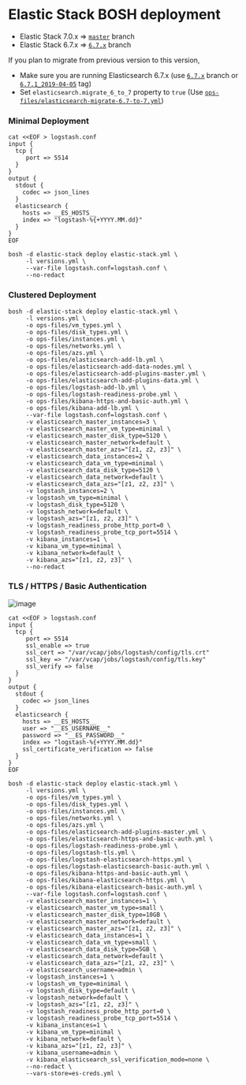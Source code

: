 # Elastic Stack BOSH deployment

* Elastic Stack 7.0.x => [`master`](https://github.com/bosh-elastic-stack/elastic-stack-bosh-deployment/tree/master) branch
* Elastic Stack 6.7.x => [`6.7.x`](https://github.com/bosh-elastic-stack/elastic-stack-bosh-deployment/tree/6.7.x) branch

If you plan to migrate from previous version to this version,
* Make sure you are running Elasticsearch 6.7.x (use [`6.7.x`](https://github.com/bosh-elastic-stack/elastic-stack-bosh-deployment/tree/6.7.x) branch or [`6.7.1_2019-04-05`](https://github.com/bosh-elastic-stack/elastic-stack-bosh-deployment/tree/6.7.1_2019-04-05) tag)
* Set `elasticsearch.migrate_6_to_7` property to `true` (Use [`ops-files/elasticsearch-migrate-6.7-to-7.yml`](ops-files/elasticsearch-migrate-6.7-to-7.yml))

### Minimal Deployment

```
cat <<EOF > logstash.conf
input {
  tcp {
     port => 5514
  }
}
output {
  stdout {
    codec => json_lines
  }
  elasticsearch {
    hosts => __ES_HOSTS__
    index => "logstash-%{+YYYY.MM.dd}"
  } 
}
EOF
```

```
bosh -d elastic-stack deploy elastic-stack.yml \
     -l versions.yml \
     --var-file logstash.conf=logstash.conf \
     --no-redact
```

### Clustered Deployment

```
bosh -d elastic-stack deploy elastic-stack.yml \
     -l versions.yml \
     -o ops-files/vm_types.yml \
     -o ops-files/disk_types.yml \
     -o ops-files/instances.yml \
     -o ops-files/networks.yml \
     -o ops-files/azs.yml \
     -o ops-files/elasticsearch-add-lb.yml \
     -o ops-files/elasticsearch-add-data-nodes.yml \
     -o ops-files/elasticsearch-add-plugins-master.yml \
     -o ops-files/elasticsearch-add-plugins-data.yml \
     -o ops-files/logstash-add-lb.yml \
     -o ops-files/logstash-readiness-probe.yml \
     -o ops-files/kibana-https-and-basic-auth.yml \
     -o ops-files/kibana-add-lb.yml \
     --var-file logstash.conf=logstash.conf \
     -v elasticsearch_master_instances=3 \
     -v elasticsearch_master_vm_type=minimal \
     -v elasticsearch_master_disk_type=5120 \
     -v elasticsearch_master_network=default \
     -v elasticsearch_master_azs="[z1, z2, z3]" \
     -v elasticsearch_data_instances=2 \
     -v elasticsearch_data_vm_type=minimal \
     -v elasticsearch_data_disk_type=5120 \
     -v elasticsearch_data_network=default \
     -v elasticsearch_data_azs="[z1, z2, z3]" \
     -v logstash_instances=2 \
     -v logstash_vm_type=minimal \
     -v logstash_disk_type=5120 \
     -v logstash_network=default \
     -v logstash_azs="[z1, z2, z3]" \
     -v logstash_readiness_probe_http_port=0 \
     -v logstash_readiness_probe_tcp_port=5514 \
     -v kibana_instances=1 \
     -v kibana_vm_type=minimal \
     -v kibana_network=default \
     -v kibana_azs="[z1, z2, z3]" \
     --no-redact
```

### TLS / HTTPS / Basic Authentication

![image](https://user-images.githubusercontent.com/106908/43011350-20e6e348-8c7e-11e8-8110-e3c7211d56fe.png)

```
cat <<EOF > logstash.conf
input {
  tcp {
     port => 5514
     ssl_enable => true
     ssl_cert => "/var/vcap/jobs/logstash/config/tls.crt"
     ssl_key => "/var/vcap/jobs/logstash/config/tls.key"
     ssl_verify => false
  }
}
output {
  stdout {
    codec => json_lines
  }
  elasticsearch {
    hosts => __ES_HOSTS__
    user => "__ES_USERNAME__"
    password => "__ES_PASSWORD__"
    index => "logstash-%{+YYYY.MM.dd}"
    ssl_certificate_verification => false
  } 
}
EOF
```

```
bosh -d elastic-stack deploy elastic-stack.yml \
     -l versions.yml \
     -o ops-files/vm_types.yml \
     -o ops-files/disk_types.yml \
     -o ops-files/instances.yml \
     -o ops-files/networks.yml \
     -o ops-files/azs.yml \
     -o ops-files/elasticsearch-add-plugins-master.yml \
     -o ops-files/elasticsearch-https-and-basic-auth.yml \
     -o ops-files/logstash-readiness-probe.yml \
     -o ops-files/logstash-tls.yml \
     -o ops-files/logstash-elasticsearch-https.yml \
     -o ops-files/logstash-elasticsearch-basic-auth.yml \
     -o ops-files/kibana-https-and-basic-auth.yml \
     -o ops-files/kibana-elasticsearch-https.yml \
     -o ops-files/kibana-elasticsearch-basic-auth.yml \
     --var-file logstash.conf=logstash.conf \
     -v elasticsearch_master_instances=1 \
     -v elasticsearch_master_vm_type=small \
     -v elasticsearch_master_disk_type=10GB \
     -v elasticsearch_master_network=default \
     -v elasticsearch_master_azs="[z1, z2, z3]" \
     -v elasticsearch_data_instances=1 \
     -v elasticsearch_data_vm_type=small \
     -v elasticsearch_data_disk_type=5GB \
     -v elasticsearch_data_network=default \
     -v elasticsearch_data_azs="[z1, z2, z3]" \
     -v elasticsearch_username=admin \
     -v logstash_instances=1 \
     -v logstash_vm_type=minimal \
     -v logstash_disk_type=default \
     -v logstash_network=default \
     -v logstash_azs="[z1, z2, z3]" \
     -v logstash_readiness_probe_http_port=0 \
     -v logstash_readiness_probe_tcp_port=5514 \
     -v kibana_instances=1 \
     -v kibana_vm_type=minimal \
     -v kibana_network=default \
     -v kibana_azs="[z1, z2, z3]" \
     -v kibana_username=admin \
     -v kibana_elasticsearch_ssl_verification_mode=none \
     --no-redact \
     --vars-store=es-creds.yml \
```
